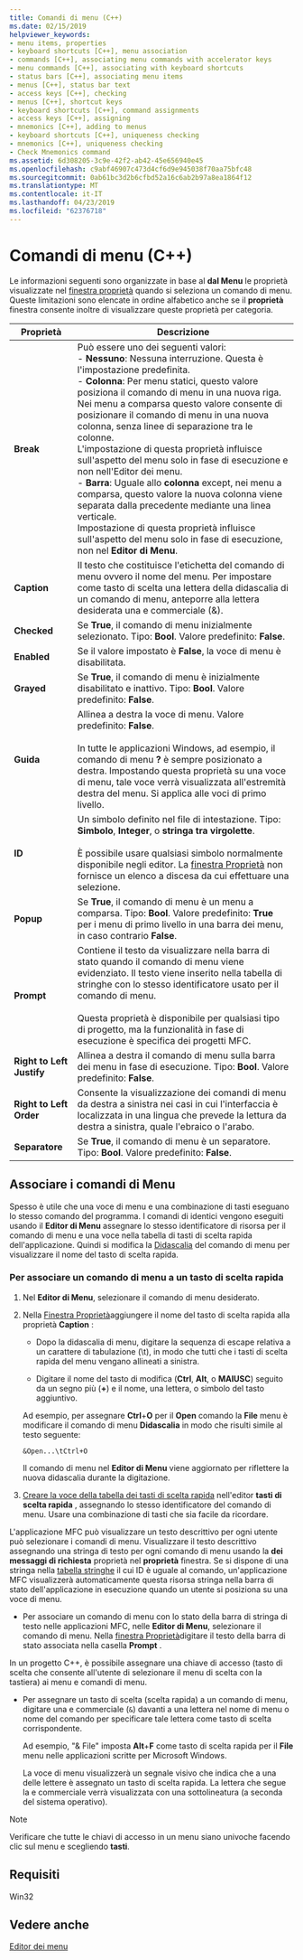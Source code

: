 ```yaml
---
title: Comandi di menu (C++)
ms.date: 02/15/2019
helpviewer_keywords:
- menu items, properties
- keyboard shortcuts [C++], menu association
- commands [C++], associating menu commands with accelerator keys
- menu commands [C++], associating with keyboard shortcuts
- status bars [C++], associating menu items
- menus [C++], status bar text
- access keys [C++], checking
- menus [C++], shortcut keys
- keyboard shortcuts [C++], command assignments
- access keys [C++], assigning
- mnemonics [C++], adding to menus
- keyboard shortcuts [C++], uniqueness checking
- mnemonics [C++], uniqueness checking
- Check Mnemonics command
ms.assetid: 6d308205-3c9e-42f2-ab42-45e656940e45
ms.openlocfilehash: c9abf46907c473d4cf6d9e945038f70aa75bfc48
ms.sourcegitcommit: 0ab61bc3d2b6cfbd52a16c6ab2b97a8ea1864f12
ms.translationtype: MT
ms.contentlocale: it-IT
ms.lasthandoff: 04/23/2019
ms.locfileid: "62376718"
---
```

# <a name="menu-commands-c"></a>Comandi di menu (C++)

Le informazioni seguenti sono organizzate in base al **dal Menu** le proprietà visualizzate nel [finestra proprietà](/visualstudio/ide/reference/properties-window) quando si seleziona un comando di menu. Queste limitazioni sono elencate in ordine alfabetico anche se il **proprietà** finestra consente inoltre di visualizzare queste proprietà per categoria.

|Proprietà|Descrizione|
|--------------|-----------------|
|**Break**|Può essere uno dei seguenti valori:<br/>  - **Nessuno**: Nessuna interruzione. Questa è l'impostazione predefinita.<br/>  - **Colonna**: Per menu statici, questo valore posiziona il comando di menu in una nuova riga.<br/>      Nei menu a comparsa questo valore consente di posizionare il comando di menu in una nuova colonna, senza linee di separazione tra le colonne.<br/>      L'impostazione di questa proprietà influisce sull'aspetto del menu solo in fase di esecuzione e non nell'Editor dei menu.<br />   - **Barra**: Uguale allo **colonna** except, nei menu a comparsa, questo valore la nuova colonna viene separata dalla precedente mediante una linea verticale.<br/>      Impostazione di questa proprietà influisce sull'aspetto del menu solo in fase di esecuzione, non nel **Editor di Menu**.|
|**Caption**|Il testo che costituisce l'etichetta del comando di menu ovvero il nome del menu. Per impostare come tasto di scelta una lettera della didascalia di un comando di menu, anteporre alla lettera desiderata una e commerciale (&).|
|**Checked**|Se **True**, il comando di menu inizialmente selezionato. Tipo: **Bool**. Valore predefinito: **False**.|
|**Enabled**|Se il valore impostato è **False**, la voce di menu è disabilitata.|
|**Grayed**|Se **True**, il comando di menu è inizialmente disabilitato e inattivo. Tipo: **Bool**. Valore predefinito: **False**.|
|**Guida**|Allinea a destra la voce di menu. Valore predefinito: **False**.<br/><br/>In tutte le applicazioni Windows, ad esempio, il comando di menu **?** è sempre posizionato a destra. Impostando questa proprietà su una voce di menu, tale voce verrà visualizzata all'estremità destra del menu. Si applica alle voci di primo livello.|
|**ID**|Un simbolo definito nel file di intestazione. Tipo: **Simbolo**, **Integer**, o **stringa tra virgolette**.<br/><br/>È possibile usare qualsiasi simbolo normalmente disponibile negli editor. La [finestra Proprietà](/visualstudio/ide/reference/properties-window) non fornisce un elenco a discesa da cui effettuare una selezione.|
|**Popup**|Se **True**, il comando di menu è un menu a comparsa. Tipo: **Bool**. Valore predefinito: **True** per i menu di primo livello in una barra dei menu, in caso contrario **False**.|
|**Prompt**|Contiene il testo da visualizzare nella barra di stato quando il comando di menu viene evidenziato. Il testo viene inserito nella tabella di stringhe con lo stesso identificatore usato per il comando di menu.<br/><br/>Questa proprietà è disponibile per qualsiasi tipo di progetto, ma la funzionalità in fase di esecuzione è specifica dei progetti MFC.|
|**Right to Left Justify**|Allinea a destra il comando di menu sulla barra dei menu in fase di esecuzione. Tipo: **Bool**. Valore predefinito: **False**.|
|**Right to Left Order**|Consente la visualizzazione dei comandi di menu da destra a sinistra nei casi in cui l'interfaccia è localizzata in una lingua che prevede la lettura da destra a sinistra, quale l'ebraico o l'arabo.|
|**Separatore**|Se **True**, il comando di menu è un separatore. Tipo: **Bool**. Valore predefinito: **False**.|

## <a name="associate-menu-commands"></a>Associare i comandi di Menu

Spesso è utile che una voce di menu e una combinazione di tasti eseguano lo stesso comando del programma. I comandi di identici vengono eseguiti usando il **Editor di Menu** assegnare lo stesso identificatore di risorsa per il comando di menu e una voce nella tabella di tasti di scelta rapida dell'applicazione. Quindi si modifica la [Didascalia](../windows/menu-command-properties.md) del comando di menu per visualizzare il nome del tasto di scelta rapida.

### <a name="to-associate-a-menu-command-with-an-accelerator-key"></a>Per associare un comando di menu a un tasto di scelta rapida

1. Nel **Editor di Menu**, selezionare il comando di menu desiderato.

1. Nella [Finestra Proprietà](/visualstudio/ide/reference/properties-window)aggiungere il nome del tasto di scelta rapida alla proprietà **Caption** :

   - Dopo la didascalia di menu, digitare la sequenza di escape relativa a un carattere di tabulazione (\t), in modo che tutti che i tasti di scelta rapida del menu vengano allineati a sinistra.

   - Digitare il nome del tasto di modifica (**Ctrl**, **Alt**, o **MAIUSC**) seguito da un segno più (**+**) e il nome, una lettera, o simbolo del tasto aggiuntivo.

   Ad esempio, per assegnare **Ctrl**+**O** per il **Open** comando la **File** menu è modificare il comando di menu  **Didascalia** in modo che risulti simile al testo seguente:

   ```
   &Open...\tCtrl+O
   ```

   Il comando di menu nel **Editor di Menu** viene aggiornato per riflettere la nuova didascalia durante la digitazione.

1. [Creare la voce della tabella dei tasti di scelta rapida](../windows/adding-an-entry-to-an-accelerator-table.md) nell'editor **tasti di scelta rapida** , assegnando lo stesso identificatore del comando di menu. Usare una combinazione di tasti che sia facile da ricordare.

L'applicazione MFC può visualizzare un testo descrittivo per ogni utente può selezionare i comandi di menu. Visualizzare il testo descrittivo assegnando una stringa di testo per ogni comando di menu usando la **dei messaggi di richiesta** proprietà nel **proprietà** finestra. Se si dispone di una stringa nella [tabella stringhe](../windows/string-editor.md) il cui ID è uguale al comando, un'applicazione MFC visualizzerà automaticamente questa risorsa stringa nella barra di stato dell'applicazione in esecuzione quando un utente si posiziona su una voce di menu.

- Per associare un comando di menu con lo stato della barra di stringa di testo nelle applicazioni MFC, nelle **Editor di Menu**, selezionare il comando di menu. Nella [finestra Proprietà](/visualstudio/ide/reference/properties-window)digitare il testo della barra di stato associata nella casella **Prompt** .

In un progetto C++, è possibile assegnare una chiave di accesso (tasto di scelta che consente all'utente di selezionare il menu di scelta con la tastiera) ai menu e comandi di menu.

- Per assegnare un tasto di scelta (scelta rapida) a un comando di menu, digitare una e commerciale (`&`) davanti a una lettera nel nome di menu o nome del comando per specificare tale lettera come tasto di scelta corrispondente. 

   Ad esempio, "& File" imposta **Alt**+**F** come tasto di scelta rapida per il **File** menu nelle applicazioni scritte per Microsoft Windows.

   La voce di menu visualizzerà un segnale visivo che indica che a una delle lettere è assegnato un tasto di scelta rapida. La lettera che segue la e commerciale verrà visualizzata con una sottolineatura (a seconda del sistema operativo).

> [!NOTE]
> Verificare che tutte le chiavi di accesso in un menu siano univoche facendo clic sul menu e scegliendo **tasti**.

## <a name="requirements"></a>Requisiti

Win32

## <a name="see-also"></a>Vedere anche

[Editor dei menu](../windows/menu-editor.md)<br/>

<!--
[Strings (ATL/MFC)](../atl-mfc-shared/strings-atl-mfc.md)<br/>-->